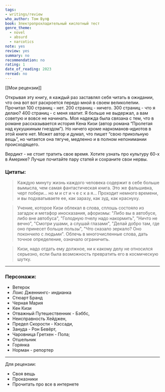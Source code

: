 ```yaml
---
tags: 
- writings/review
who_author: Том Вулф
book: Электропрохладительный кислотный тест
genre_theme:
  - novel
  - absurd
  - narcotics
note: yes
review: yes
summary: no
recommendation: no
rating: 1
date_of_reading: 2023
reread: no
---
```

[[Мои рецензии]]

Открывая эту книгу, я каждый раз заставлял себя читать в ожидании, что она вот вот раскроется передо мной в своем великолепии.
Прочитал 100 страниц - нет.
200 страниц - ничего.
300 страниц - что я делаю?
400 страниц - с меня хватит.
Я больше не выдержал, а вам советую и вовсе не начинать. Моя надежда была связана с тем, что в романе рассказывается история Кена Кизи (автор романа “Пролетая над кукушкиным гнездом”). Но ничего кроме наркоманов-идиотов в этой книге нет. Может автор и думал, что пишет “свою прикольную вещь”, но читается она тягуче, медленно и в полном непонимании происходящего.

Вердикт - не стоит тратить свое время. Хотите узнать про культуру 60-х в Америке? Лучше почитайте пару статей и сохраните свои нервы.

### Цитаты:

> Каждую минуту жизнь каждого человека содержит в себе больше вымысла, чем самая фантастическая книга. Это же фальшивка, черт побери... но м и ст и ч е с к а я... Проходит немного времени, и вы подхватываете ее, как заразу, как зуд, как краснуху.

> Учение, которое Кизи облекал в слова, сплошь состояло из загадок и метафор иносказания, афоризмы: "Либо вы в автобусе, либо вне автобуса", "Голодную пчелу надо накормить", "Ничто не вечно", "Смотри ушами, а слушай глазами", "Делай добро там, где оно принесет больше пользы", "Что сказало зеркало? Оно покончило с людьми". Облечь в многочисленные слова, дать точное определение, означало ограничить.

> Кизи, надо отдать ему должное, ни к какому делу не относился серьезно, если была возможность превратить его в космическую шутку.
---
### Персонажи:
- Ветерок
- Лоис Дженнингс- индианка
- Стюарт Бранд
- Черная Мария
- Кен Кизи
- Отважный Путешественник - Бэббс,
- Неисправность Хейджен,
- Предел Скорости - Кэссади,
- Зануда - Рон Бевёрт,
- Чаровница Гретхен - Пола;
- Отшельник
- Горянка
- Норман - репортер
---
Для рецензии:
- Своя вещь
- Проказники
- Прочитать про все в интернете